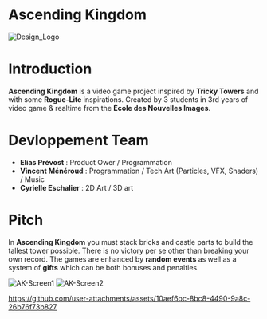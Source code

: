 # Ascending Kingdom
![Design_Logo](https://github.com/user-attachments/assets/b893f0c5-42e1-4175-b9a6-de705f207df7)

# Introduction
**Ascending Kingdom** is a video game project inspired by **Tricky Towers** and with some **Rogue-Lite** inspirations. 
Created by 3 students in 3rd years of video game & realtime from the **École des Nouvelles Images**.

# Devloppement Team
- **Elias Prévost** : Product Ower / Programmation
- **Vincent Ménéroud** : Programmation / Tech Art (Particles, VFX, Shaders) / Music
- **Cyrielle Eschalier** : 2D Art / 3D art

# Pitch
In **Ascending Kingdom** you must stack bricks and castle parts to build the tallest tower possible. There is no victory per se other than breaking your own record. The games are enhanced by **random events** as well as a system of **gifts** which can be both bonuses and penalties.


![AK-Screen1](https://github.com/user-attachments/assets/46610d69-b5db-454f-b569-96664973d1c8) ![AK-Screen2](https://github.com/user-attachments/assets/6665bfe3-4a9a-465d-8fa9-b5ec5598c632)


https://github.com/user-attachments/assets/10aef6bc-8bc8-4490-9a8c-26b76f73b827

